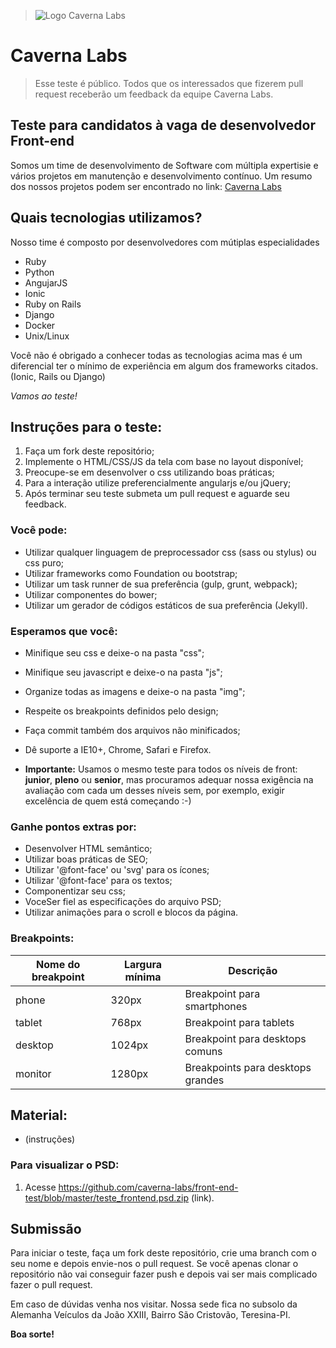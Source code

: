 > ![Logo Caverna Labs](http://cavernalabs.com.br/logo-caverna.jpg)

# Caverna Labs
> Esse teste é público. Todos que os interessados que fizerem pull request receberão um feedback da equipe Caverna Labs.

## Teste para candidatos à vaga de desenvolvedor Front-end

Somos um time de desenvolvimento de Software com múltipla expertisie e vários projetos em manutenção e desenvolvimento contínuo. Um resumo dos nossos projetos podem ser encontrado no link:
[Caverna Labs](https://github.com/caverna-labs/caverna-labs)

## Quais tecnologias utilizamos?

Nosso time é composto por desenvolvedores com mútiplas especialidades

* Ruby
* Python
* AngujarJS
* Ionic
* Ruby on Rails
* Django
* Docker
* Unix/Linux

Você não é obrigado a conhecer todas as tecnologias acima mas é um diferencial ter o mínimo de experiência em algum dos frameworks citados.(Ionic, Rails ou Django)

*Vamos ao teste!*

## Instruções para o teste:

1. Faça um fork deste repositório;
2. Implemente o HTML/CSS/JS da tela com base no layout disponível;
3. Preocupe-se em desenvolver o css utilizando boas práticas;
4. Para a interação utilize preferencialmente angularjs e/ou jQuery;
5. Após terminar seu teste submeta um pull request e aguarde seu feedback.


### Você pode:

* Utilizar qualquer linguagem de preprocessador css (sass ou stylus) ou css puro;
* Utilizar frameworks como Foundation ou bootstrap;
* Utilizar um task runner de sua preferência (gulp, grunt, webpack);
* Utilizar componentes do bower;
* Utilizar um gerador de códigos estáticos de sua preferência (Jekyll).

### Esperamos que você:

* Minifique seu css e deixe-o na pasta "css";
* Minifique seu javascript e deixe-o na pasta "js";
* Organize todas as imagens e deixe-o na pasta "img";
* Respeite os breakpoints definidos pelo design;
* Faça commit também dos arquivos não minificados;
* Dê suporte a IE10+, Chrome, Safari e Firefox.

* **Importante:** Usamos o mesmo teste para todos os níveis de front: **junior**, **pleno** ou **senior**, mas procuramos adequar nossa exigência na avaliação com cada um desses níveis sem, por exemplo, exigir excelência de quem está começando :-)

### Ganhe pontos extras por:

* Desenvolver HTML semântico;
* Utilizar boas práticas de SEO;
* Utilizar '@font-face' ou 'svg' para os ícones;
* Utilizar '@font-face' para os textos;
* Componentizar seu css;
* VoceSer fiel as especificações do arquivo PSD;
* Utilizar animações para o scroll e blocos da página.

### Breakpoints:

| Nome do breakpoint | Largura mínima | Descrição                         |
|--------------------|----------------|-----------------------------------|
| phone              | 320px          | Breakpoint para smartphones       |
| tablet             | 768px          | Breakpoint para tablets           |
| desktop            | 1024px         | Breakpoint para desktops comuns   |
| monitor            | 1280px         | Breakpoints para desktops grandes |

## Material:

* (instruções)

### Para visualizar o PSD:
1. Acesse https://github.com/caverna-labs/front-end-test/blob/master/teste_frontend.psd.zip (link).


## Submissão

Para iniciar o teste, faça um fork deste repositório, crie uma branch com o seu nome e depois envie-nos o pull request.
Se você apenas clonar o repositório não vai conseguir fazer push e depois vai ser mais complicado fazer o pull request.

Em caso de dúvidas venha nos visitar. Nossa sede fica no subsolo da Alemanha Veículos da João XXIII, Bairro São Cristovão, Teresina-PI.

**Boa sorte!**

